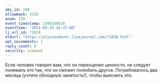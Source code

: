 ```yaml
---
abs_id: 280
allowmask: 3328
anum: 158
event_timestamp: 1306168620
eventtime: "2011-05-23 16:37:00"
lj_url_id: 71838
oldurl: "https://ulysses4ever.livejournal.com/71838.html"
opt_nocomments: 1
reply_count: 0
security: usemask
---
```


Если человек говорит вам, что он переоценил ценности, не следует
понимать это так, что он сможет полюбить другое. Потребовалось два
месяца (учтите обоюдную занятость!), чтобы выяснить это.

